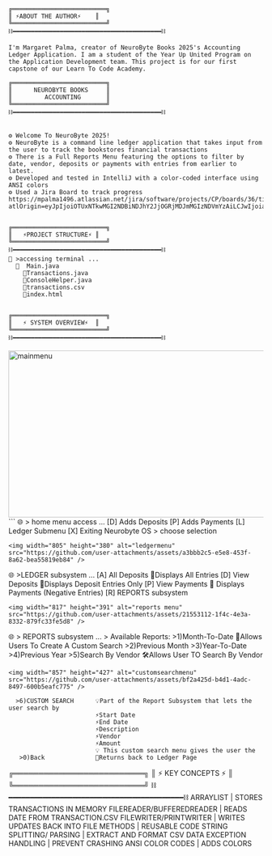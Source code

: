 ```
╔══════════════════════════╗
║ ⚡ABOUT THE AUTHOR⚡    ║      
╚══════════════════════════╝
⛓️━━━━━━━━━━━━━━━━━━━━━━━━━━━━━━━━━━━━━━━━━⛓️

I'm Margaret Palma, creator of NeuroByte Books 2025's Accounting Ledger Application. I am a student of the Year Up United Program on the Application Development team. This project is for our first capstone of our Learn To Code Academy. 

╔══════════════════════════╗
║      NEUROBYTE BOOKS     ║
║         ACCOUNTING       ║
╚══════════════════════════╝
⛓️━━━━━━━━━━━━━━━━━━━━━━━━━━━━━━━━━━━━━━━━━⛓️


⚙️ Welcome To NeuroByte 2025!
⚙️ NeuroByte is a command line ledger application that takes input from the user to track the bookstores financial transactions
⚙️ There is a Full Reports Menu featuring the options to filter by date, vendor, deposits or payments with entries from earlier to latest.
⚙️ Developed and tested in IntelliJ with a color-coded interface using ANSI colors
⚙️ Used a Jira Board to track progress https://mpalma1496.atlassian.net/jira/software/projects/CP/boards/36/timeline?atlOrigin=eyJpIjoiOTUxNTkwMGI2NDBiNDJhY2JjOGRjMDJmMGIzNDVmYzAiLCJwIjoiaiJ9


╔══════════════════════════╗
║   ⚡PROJECT STRUCTURE⚡ ║      
╚══════════════════════════╝
⛓️━━━━━━━━━━━━━━━━━━━━━━━━━━━━━━━━━━━━━━━━━⛓️
💾 >accessing terminal ...
  💾  Main.java          
    💾Transactions.java 
    💾ConsoleHelper.java  
    💾transactions.csv
    💾index.html


╔══════════════════════════╗
║   ⚡ SYSTEM OVERVIEW⚡  ║      
╚══════════════════════════╝
⛓️━━━━━━━━━━━━━━━━━━━━━━━━━━━━━━━━━━━━━━━━━⛓️

```
<img width="858" height="330" alt="mainmenu" src="https://github.com/user-attachments/assets/233c3ac7-7678-4adf-9f3e-5718b5007ab5" />
```
🌐 > home menu access ...
    [D] Adds Deposits
    [P] Adds Payments
    [L] Ledger Submenu
    [X] Exiting Neurobyte OS
    > choose selection

```
<img width="805" height="380" alt="ledgermenu" src="https://github.com/user-attachments/assets/a3bbb2c5-e5e8-453f-8a62-bea55819eb84" />
```

🌐 >LEDGER subsystem ... 
    [A] All Deposits         🧩Displays All Entries
    [D] View Deposits        🧩Displays Deposit Entries Only
    [P] View Payments        🧩 Displays Payments (Negative Entries) 
    [R] REPORTS subsystem     
```
<img width="817" height="391" alt="reports menu" src="https://github.com/user-attachments/assets/21553112-1f4c-4e3a-8332-879fc33fe5d8" />
```

🌐 > REPORTS subsystem ... 
    > Available Reports: 
      >1)Month-To-Date       🧩Allows Users To Create A Custom Search
      >2)Previous Month
      >3)Year-To-Date
      >4)Previous Year
      >5)Search By Vendor   🛠️Allows User TO Search By Vendor
```
<img width="857" height="427" alt="customsearchmenu" src="https://github.com/user-attachments/assets/bf2a425d-b4d1-4adc-8497-600b5eafc775" />
```

      >6)CUSTOM SEARCH      💡Part of the Report Subsystem that lets the user search by 
                            ⚡Start Date
                            ⚡End Date
                            ⚡Description                            
                            ⚡Vendor
                            ⚡Amount
                            💡 This custom search menu gives the user the 
       >0)Back              🧩Returns back to Ledger Page                 
                            

╔══════════════════════════╗
║   ⚡  KEY CONCEPTS  ⚡  ║      
╚══════════════════════════╝
⛓️━━━━━━━━━━━━━━━━━━━━━━━━━━━━━━━━━━━━━━━━━⛓️
ARRAYLIST                 | STORES TRANSACTIONS IN MEMORY
FILEREADER/BUFFEREDREADER | READS DATE FROM TRANSACTION.CSV
FILEWRITER/PRINTWRITER    | WRITES UPDATES BACK INTO FILE
METHODS                   | REUSABLE CODE
STRING SPLITTING/ PARSING | EXTRACT AND FORMAT CSV DATA
EXCEPTION HANDLING        | PREVENT CRASHING
ANSI COLOR CODES          | ADDS COLORS 
```
